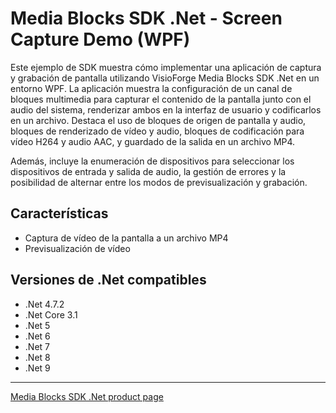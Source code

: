 # Media Blocks SDK .Net - Screen Capture Demo (WPF)

Este ejemplo de SDK muestra cómo implementar una aplicación de captura y grabación de pantalla utilizando VisioForge Media Blocks SDK .Net en un entorno WPF. La aplicación muestra la configuración de un canal de bloques multimedia para capturar el contenido de la pantalla junto con el audio del sistema, renderizar ambos en la interfaz de usuario y codificarlos en un archivo. Destaca el uso de bloques de origen de pantalla y audio, bloques de renderizado de vídeo y audio, bloques de codificación para vídeo H264 y audio AAC, y guardado de la salida en un archivo MP4.

Además, incluye la enumeración de dispositivos para seleccionar los dispositivos de entrada y salida de audio, la gestión de errores y la posibilidad de alternar entre los modos de previsualización y grabación.

## Características

- Captura de vídeo de la pantalla a un archivo MP4
- Previsualización de vídeo

## Versiones de .Net compatibles

- .Net 4.7.2
- .Net Core 3.1
- .Net 5
- .Net 6
- .Net 7
- .Net 8
- .Net 9

---

[Media Blocks SDK .Net product page](https://www.visioforge.com/media-blocks-sdk)
